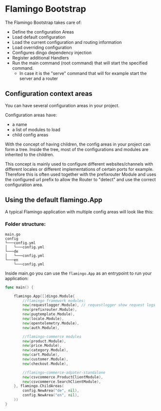 # Flamingo Bootstrap

The Flamingo Bootstrap takes care of:

* Define the configuration Areas
* Load default configuration
* Load the current configuration and routing information
* Load overriding configuration
* Configures dingo dependency injection
* Register additional Handlers
* Run the main command (root command) that will start the specified command.
    * In case it is the "serve" command that will for example start the server and a router
    
## Configuration context areas

You can have several configuration areas in your project.

Configuration areas have:

* a name
* a list of modules to load
* child config areas

With the concept of having children, the config areas in your project can form a tree. 
Inside the tree, most of the configurations and modules are inherited to the children.

This concept is mainly used to configure different websites/channels with different locales
 or different implementations of certain ports for example.  
 Therefore this is often used together with the prefixrouter Module and uses the configured url prefix to allow the Router to "detect" and use the correct configuration area.

## Using the default flamingo.App

A typical Flamingo application with multiple config areas will look like this:

### Folder structure:
```
main.go
config
└───config.yml
│   └───config.yml
└───de
│   └───config.yml
└───en
    └───config.yml  
```

Inside main.go you can use the `flamingo.App` as an entrypoint to run your application:

```go
func main() {

	flamingo.App([]dingo.Module{
		//flamingo framework modules:
		new(requestlogger.Module), // requestlogger show request logs
		new(prefixrouter.Module),
		new(pugtemplate.Module),
		new(locale.Module),
		new(opentelemetry.Module),
		new(auth.Module),

		//flamingo-commerce modules
		new(product.Module),
		new(price.Module),
		new(category.Module),
		new(cart.Module),
		new(customer.Module),
		new(checkout.Module),

		//flamingo-commerce-adpater-standalone
		new(csvcommerce.ProductClientModule),
		new(csvcommerce.SearchClientModule),
	}, flamingo.ChildAreas(
		config.NewArea("de", nil),
		config.NewArea("en", nil),
	))
}
```
